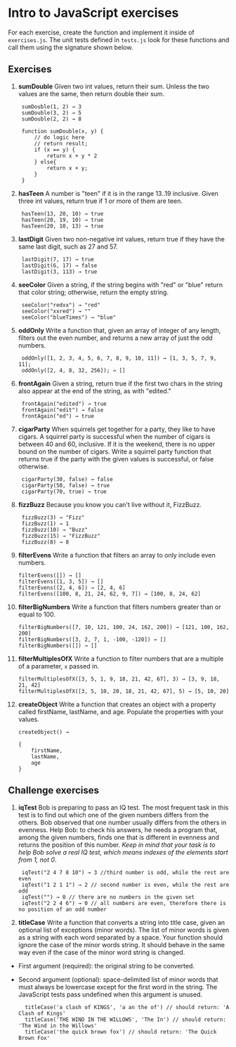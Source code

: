 # Intro to JavaScript exercises

For each exercise, create the function and implement it inside of `exercises.js`. The unit tests defined in `tests.js` look for these functions and call them using the signature shown below.

## Exercises

1. **sumDouble** Given two int values, return their sum. Unless the two values are the same, then return double their sum.

		sumDouble(1, 2) → 3
		sumDouble(3, 2) → 5
		sumDouble(2, 2) → 8

		function sumDouble(x, y) {
			// do logic here
			// return result;
			if (x == y) {
				return x + y * 2
			} else{
				return x + y;
			}
		}

2. **hasTeen** A number is "teen" if it is in the range 13..19 inclusive. Given three int values, return true if 1 or more of them are teen.

		hasTeen(13, 20, 10) → true
		hasTeen(20, 19, 10) → true
		hasTeen(20, 10, 13) → true

3. **lastDigit** Given two non-negative int values, return true if they have the same last digit, such as 27 and 57.

		lastDigit(7, 17) → true
		lastDigit(6, 17) → false
		lastDigit(3, 113) → true

4. **seeColor** Given a string, if the string begins with "red" or "blue" return that color string; otherwise, return the empty string.

		seeColor("redxx") → "red"
		seeColor("xxred") → ""
		seeColor("blueTimes") → "blue"

5. **oddOnly** Write a function that, given an array of integer of any length, filters out the even number, and returns a new array of just the odd numbers.

		oddOnly([1, 2, 3, 4, 5, 6, 7, 8, 9, 10, 11]) → [1, 3, 5, 7, 9, 11];
		oddOnly([2, 4, 8, 32, 256]); → []

6. **frontAgain** Given a string, return true if the first two chars in the string also appear at the end of the string, as with "edited."

		frontAgain("edited") → true
		frontAgain("edit") → false
		frontAgain("ed") → true

7. **cigarParty** When squirrels get together for a party, they like to have cigars. A squirrel party is successful when the number of cigars is between 40 and 60, inclusive. If it is the weekend, there is no upper bound on the number of cigars. Write a squirrel party function that returns true if the party with the given values is successful, or false otherwise.

		cigarParty(30, false) → false
		cigarParty(50, false) → true
		cigarParty(70, true) → true



8. **fizzBuzz** Because you know you can't live without it, FizzBuzz.


		fizzBuzz(3) → "Fizz"
		fizzBuzz(1) → 1
		fizzBuzz(10) → "Buzz"
		fizzBuzz(15) → "FizzBuzz"
		fizzBuzz(8) → 8



9. **filterEvens** Write a function that filters an array to only include even numbers.

	```
	filterEvens([]) → []
	filterEvens([1, 3, 5]) → []
	filterEvens([2, 4, 6]) → [2, 4, 6]
	filterEvens([100, 8, 21, 24, 62, 9, 7]) → [100, 8, 24, 62]
	```

10. **filterBigNumbers** Write a function that filters numbers greater than or equal to 100.

	```
	filterBigNumbers([7, 10, 121, 100, 24, 162, 200]) → [121, 100, 162, 200]
	filterBigNumbers([3, 2, 7, 1, -100, -120]) → []
	filterBigNumbers([]) → []
	```

11. **filterMultiplesOfX** Write a function to filter numbers that are a multiple of a parameter, `x` passed in.

	```
	filterMultiplesOfX([3, 5, 1, 9, 18, 21, 42, 67], 3) → [3, 9, 18, 21, 42]
	filterMultiplesOfX([3, 5, 10, 20, 18, 21, 42, 67], 5) → [5, 10, 20]
	```

12. **createObject** Write a function that creates an object with a property called firstName, lastName, and age. Populate the properties with your values.

	```
	createObject() →

	{
		firstName,
		lastName,
		age
	}
	```

## Challenge exercises

1. **iqTest** Bob is preparing to pass an IQ test. The most frequent task in this test is to find out which one of the given numbers differs from the others. Bob observed that one number usually differs from the others in evenness. Help Bob: to check his answers, he needs a program that, among the given numbers, finds one that is different in evenness and returns the position of this number. _Keep in mind that your task is to help Bob solve a real IQ test, which means indexes of the elements start from 1, not 0_.


		iqTest("2 4 7 8 10") → 3 //third number is odd, while the rest are even
		iqTest("1 2 1 1") → 2 // second number is even, while the rest are odd
		iqTest("") → 0 // there are no numbers in the given set
		iqTest("2 2 4 6") → 0 // all numbers are even, therefore there is no position of an odd number

2. **titleCase** Write a function that converts a string into title case, given an optional list of exceptions (minor words). The list of minor words is given as a string with each word separated by a space. Your function should ignore the case of the minor words string. It should behave in the same way even if the case of the minor word string is changed.


* First argument (required): the original string to be converted.
* Second argument (optional): space-delimited list of minor words that must always be lowercase except for the first word in the string. The JavaScript tests pass undefined when this argument is unused.


		titleCase('a clash of KINGS', 'a an the of') // should return: 'A Clash of Kings'
		titleCase('THE WIND IN THE WILLOWS', 'The In') // should return: 'The Wind in the Willows'
		titleCase('the quick brown fox') // should return: 'The Quick Brown Fox'
